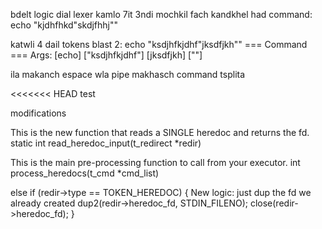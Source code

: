 bdelt logic dial lexer kamlo 7it 3ndi mochkil fach kandkhel had command: echo "kjdhfhkd"skdjfhhj""

katwli 4 dail tokens blast 2: echo "ksdjhfkjdhf"jksdfjkh""
=== Command ===
Args: [echo] ["ksdjhfkjdhf"] [jksdfjkh] [""]

ila makanch espace wla pipe makhasch command tsplita

<<<<<<< HEAD
test 




modifications


This is the new function that reads a SINGLE heredoc and returns the fd.
static int	read_heredoc_input(t_redirect *redir)

This is the main pre-processing function to call from your executor.
int	process_heredocs(t_cmd *cmd_list)

else if (redir->type == TOKEN_HEREDOC)
		{
			New logic: just dup the fd we already created
			dup2(redir->heredoc_fd, STDIN_FILENO);
			close(redir->heredoc_fd);
		}